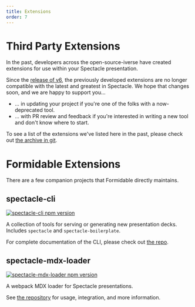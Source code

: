 ```yaml
---
title: Extensions
order: 7
---
```


<a name="third-party"></a>

# Third Party Extensions

In the past, developers across the open-source-iverse have created extensions for use within your Spectacle presentation.

Since the [release of v6](https://github.com/FormidableLabs/spectacle/releases/tag/v6), the previously developed extensions are no longer compatible with the latest and greatest in Spectacle. We hope that changes soon, and we are happy to support you...

- ... in updating your project if you're one of the folks with a now-deprecated tool.
- ... with PR review and feedback if you're interested in writing a new tool and don't know where to start.

To see a list of the extensions we've listed here in the past, please check out [the archive in git](https://github.com/FormidableLabs/spectacle/blob/3fd0e850ebab65758b1a4db04c8edef5f2cee81e/docs/content/extensions.md).

<a name="formidable"></a>

# Formidable Extensions

There are a few companion projects that Formidable directly maintains.

<a name="spectacle-cli"></a>

## spectacle-cli

[![spectacle-cli npm version](https://badge.fury.io/js/spectacle-cli.svg)](http://badge.fury.io/js/spectacle-cli)

A collection of tools for serving or generating new presentation decks. Includes `spectacle` and `spectacle-boilerplate`.

For complete documentation of the CLI, please check out [the repo](https://www.github.com/FormidableLabs/spectacle-cli).

<a name="spectacle-mdx-loader"></a>

## spectacle-mdx-loader

[![spectacle-mdx-loader npm version](https://badge.fury.io/js/spectacle-mdx-loader.svg)](http://badge.fury.io/js/spectacle-mdx-loader)

A webpack MDX loader for Spectacle presentations.

See [the repository](https://www.github.com/FormidableLabs/spectacle-mdx-loader) for usage, integration, and more information.
